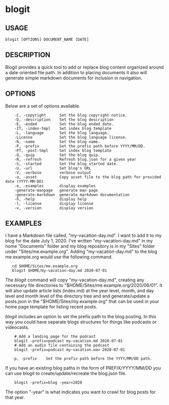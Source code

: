 
# blogit

## USAGE

	blogit [OPTIONS] DOCUMENT_NAME [DATE]

## DESCRIPTION


Blogit provides a quick tool to add or replace blog content
organized around a date oriented file path. In addition to
placing documents it also will generate simple markdown documents
for inclusion in navigation.


## OPTIONS

Below are a set of options available.

```
    -C, -copyright      Set the blog copyright notice.
    -D, -description    Set the blog description
    -E, -ended          Set the blog ended date.
    -IT, -index-tmpl    Set index blog template
    -L, -language       Set the blog language.
    -License            Set the blog language license.
    -N, -name           Set the blog name.
    -P, -prefix         Set the prefix path before YYYY/MM/DD.
    -PT, -post-tmpl     Set index blog template
    -Q, -quip           Set the blog quip.
    -R, -refresh        Refresh blog.json for a given year
    -S, -started        Set the blog started date.
    -U, -url            Set blog's URL
    -V, -verbose        verbose output
    -a, -asset          Copy asset file to the blog path for provided date (YYYY-MM-DD)
    -e, -examples       display examples
    -generate-manpage   generate man page
    -generate-markdown  generate markdown documentation
    -h, -help           display help
    -l, -license        display license
    -v, -version        display version
```

## EXAMPLES

I have a Markdown file called, "my-vacation-day.md". I want to
add it to my blog for the date July 1, 2020.  I've written
"my-vacation-day.md" in my home "Documents" folder and my blog
repository is in my "Sites" folder under "Sites/me.example.org".
Adding "my-vacation-day.md" to the blog me.example.org would
use the following command.

```shell
   cd $HOME/Sites/me.example.org
   blogit $HOME/my-vacation-day.md 2020-07-01
```

The *blogit* command will copy "my-vacation-day.md", creating any
necessary file directories to "$HOME/Sites/me.example.org/2020/06/01".
It will also update article lists (index.md) at the year level, 
month, and day level and month level of the directory tree and
and generate/update a posts.json in the "$HOME/Sites/my.example.org"
that can be used in your home page template for listing recent
posts.

*blogit* includes an option to set the prefix path to
the blog posting.  In this way you could have separate blogs 
structures for things like podcasts or videocasts.

```
    # Add a landing page for the podcast
    blogit -prefix=podcast my-vacation.md 2020-07-01
    # Add an audio file containing the podcast
    blogit -prefix=podcast my-vacation.wav 2020-07-01
```

```
   -p, -prefix    Set the prefix path before the YYYY/MM/DD path.
```


If you have an existing blog paths in the form of
PREFIX/YYYY/MM/DD you can use blogit to create/update/recreate
the blog.json file.

```
    blogit -prefix=blog -year=2020
```

The option "-year" is what indicates you want to crawl
for blog posts for that year.


